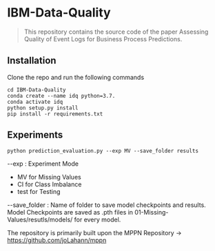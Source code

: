 # IBM-Data-Quality

> This repository contains the source code of the paper Assessing Quality of Event Logs for Business Process Predictions.


## Installation

Clone the repo and run the following commands
```
cd IBM-Data-Quality
conda create --name idq python=3.7.
conda activate idq
python setup.py install
pip install -r requirements.txt
```

## Experiments

```
python prediction_evaluation.py --exp MV --save_folder results
```

--exp : Experiment Mode
- MV for Missing Values
- CI for Class Imbalance
- test for Testing

--save_folder : Name of folder to save model checkpoints and results.<br>
Model Checkpoints are saved as .pth files in 01-Missing-Values/resutls/models/ for every model.

The repository is primarily built upon the MPPN Repository -> https://github.com/joLahann/mppn
